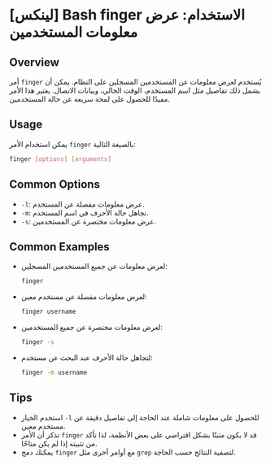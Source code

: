# [لينكس] Bash finger الاستخدام: عرض معلومات المستخدمين

## Overview
أمر `finger` يُستخدم لعرض معلومات عن المستخدمين المسجلين على النظام. يمكن أن يشمل ذلك تفاصيل مثل اسم المستخدم، الوقت الحالي، وبيانات الاتصال. يعتبر هذا الأمر مفيدًا للحصول على لمحة سريعة عن حالة المستخدمين.

## Usage
يمكن استخدام الأمر `finger` بالصيغة التالية:

```bash
finger [options] [arguments]
```

## Common Options
- `-l`: عرض معلومات مفصلة عن المستخدم.
- `-m`: تجاهل حالة الأحرف في اسم المستخدم.
- `-s`: عرض معلومات مختصرة عن المستخدمين.

## Common Examples
- لعرض معلومات عن جميع المستخدمين المسجلين:
  ```bash
  finger
  ```

- لعرض معلومات مفصلة عن مستخدم معين:
  ```bash
  finger username
  ```

- لعرض معلومات مختصرة عن جميع المستخدمين:
  ```bash
  finger -s
  ```

- لتجاهل حالة الأحرف عند البحث عن مستخدم:
  ```bash
  finger -m username
  ```

## Tips
- استخدم الخيار `-l` للحصول على معلومات شاملة عند الحاجة إلى تفاصيل دقيقة عن مستخدم معين.
- تذكر أن الأمر `finger` قد لا يكون مثبتًا بشكل افتراضي على بعض الأنظمة، لذا تأكد من تثبيته إذا لم يكن متاحًا.
- يمكنك دمج `finger` مع أوامر أخرى مثل `grep` لتصفية النتائج حسب الحاجة.